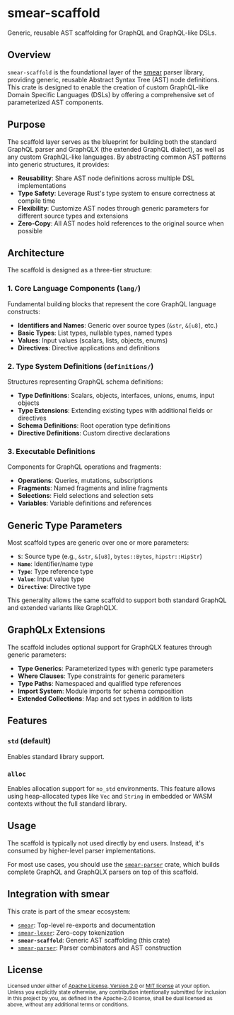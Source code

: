 # smear-scaffold

Generic, reusable AST scaffolding for GraphQL and GraphQL-like DSLs.

## Overview

`smear-scaffold` is the foundational layer of the [smear](https://github.com/al8n/smear) parser library, providing generic, reusable Abstract Syntax Tree (AST) node definitions. This crate is designed to enable the creation of custom GraphQL-like Domain Specific Languages (DSLs) by offering a comprehensive set of parameterized AST components.

## Purpose

The scaffold layer serves as the blueprint for building both the standard GraphQL parser and GraphQLX (the extended GraphQL dialect), as well as any custom GraphQL-like languages. By abstracting common AST patterns into generic structures, it provides:

- **Reusability**: Share AST node definitions across multiple DSL implementations
- **Type Safety**: Leverage Rust's type system to ensure correctness at compile time
- **Flexibility**: Customize AST nodes through generic parameters for different source types and extensions
- **Zero-Copy**: All AST nodes hold references to the original source when possible

## Architecture

The scaffold is designed as a three-tier structure:

### 1. Core Language Components (`lang/`)

Fundamental building blocks that represent the core GraphQL language constructs:

- **Identifiers and Names**: Generic over source types (`&str`, `&[u8]`, etc.)
- **Basic Types**: List types, nullable types, named types
- **Values**: Input values (scalars, lists, objects, enums)
- **Directives**: Directive applications and definitions

### 2. Type System Definitions (`definitions/`)

Structures representing GraphQL schema definitions:

- **Type Definitions**: Scalars, objects, interfaces, unions, enums, input objects
- **Type Extensions**: Extending existing types with additional fields or directives
- **Schema Definitions**: Root operation type definitions
- **Directive Definitions**: Custom directive declarations

### 3. Executable Definitions

Components for GraphQL operations and fragments:

- **Operations**: Queries, mutations, subscriptions
- **Fragments**: Named fragments and inline fragments
- **Selections**: Field selections and selection sets
- **Variables**: Variable definitions and references

## Generic Type Parameters

Most scaffold types are generic over one or more parameters:

- **`S`**: Source type (e.g., `&str`, `&[u8]`, `bytes::Bytes`, `hipstr::HipStr`)
- **`Name`**: Identifier/name type
- **`Type`**: Type reference type
- **`Value`**: Input value type
- **`Directive`**: Directive type

This generality allows the same scaffold to support both standard GraphQL and extended variants like GraphQLX.

## GraphQLx Extensions

The scaffold includes optional support for GraphQLX features through generic parameters:

- **Type Generics**: Parameterized types with generic type parameters
- **Where Clauses**: Type constraints for generic parameters
- **Type Paths**: Namespaced and qualified type references
- **Import System**: Module imports for schema composition
- **Extended Collections**: Map and set types in addition to lists

## Features

### `std` (default)

Enables standard library support.

### `alloc`

Enables allocation support for `no_std` environments. This feature allows using heap-allocated types like `Vec` and `String` in embedded or WASM contexts without the full standard library.

## Usage

The scaffold is typically not used directly by end users. Instead, it's consumed by higher-level parser implementations.

For most use cases, you should use the [`smear-parser`](https://crates.io/crates/smear-parser) crate, which builds complete GraphQL and GraphQLX parsers on top of this scaffold.

## Integration with smear

This crate is part of the smear ecosystem:

- [`smear`](https://crates.io/crates/smear): Top-level re-exports and documentation
- [`smear-lexer`](https://crates.io/crates/smear-lexer): Zero-copy tokenization
- **`smear-scaffold`**: Generic AST scaffolding (this crate)
- [`smear-parser`](https://crates.io/crates/smear-parser): Parser combinators and AST construction

## License

<sup>
Licensed under either of <a href="https://opensource.org/licenses/Apache-2.0">Apache License, Version
2.0</a> or <a href="https://opensource.org/licenses/MIT">MIT license</a> at your option.
</sup>

<br>

<sub>
Unless you explicitly state otherwise, any contribution intentionally submitted
for inclusion in this project by you, as defined in the Apache-2.0 license,
shall be dual licensed as above, without any additional terms or conditions.
</sub>
